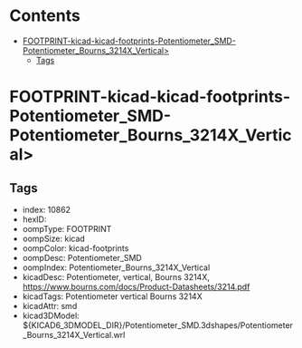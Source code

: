 



Contents
========

* [FOOTPRINT-kicad-kicad-footprints-Potentiometer_SMD-Potentiometer_Bourns_3214X_Vertical>](#footprint-kicad-kicad-footprints-potentiometer_smd-potentiometer_bourns_3214x_vertical)
	* [Tags](#tags)

# FOOTPRINT-kicad-kicad-footprints-Potentiometer_SMD-Potentiometer_Bourns_3214X_Vertical>

## Tags

- index: 10862
- hexID: 
- oompType: FOOTPRINT
- oompSize: kicad
- oompColor: kicad-footprints
- oompDesc: Potentiometer_SMD
- oompIndex: Potentiometer_Bourns_3214X_Vertical
- kicadDesc: Potentiometer, vertical, Bourns 3214X, https://www.bourns.com/docs/Product-Datasheets/3214.pdf
- kicadTags: Potentiometer vertical Bourns 3214X
- kicadAttr: smd
- kicad3DModel: ${KICAD6_3DMODEL_DIR}/Potentiometer_SMD.3dshapes/Potentiometer_Bourns_3214X_Vertical.wrl
